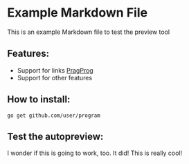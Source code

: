 # Example Markdown File

This is an example Markdown file to test the preview tool

## Features:
* Support for links [PragProg](https://pragprog.com)
* Support for other features

## How to install:
```
go get github.com/user/program
```
## Test the autopreview:

I wonder if this is going to work, too. It did! This is really cool!